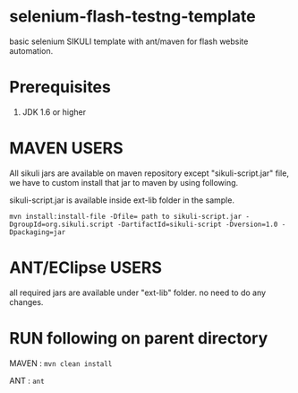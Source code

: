 selenium-flash-testng-template
=======================

basic selenium SIKULI  template with ant/maven for flash website automation.

Prerequisites
==============

1. JDK 1.6 or higher


MAVEN USERS
===========

 All sikuli jars are available on maven repository except "sikuli-script.jar" file, we have to custom install that jar to maven by using following.
 
 sikuli-script.jar is available inside ext-lib folder in the sample.
 
 ```
 mvn install:install-file -Dfile= path to sikuli-script.jar -DgroupId=org.sikuli.script -DartifactId=sikuli-script -Dversion=1.0 -Dpackaging=jar
 ```
 
 ANT/EClipse USERS
 =================
 
  all required jars are available under "ext-lib" folder. no need to do any changes.
  

RUN following on parent directory
=================================

MAVEN :  `mvn clean install`

ANT : `ant`


  
  
  
